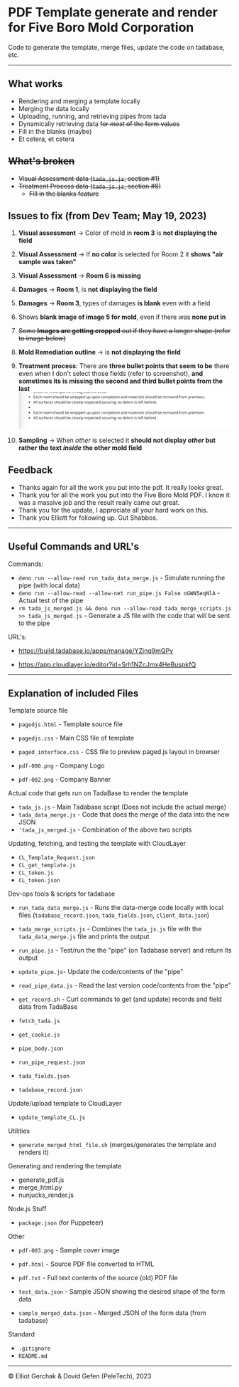 # PDF Template generate and render for Five Boro Mold Corporation

Code to generate the template, merge files, update the code on tadabase, etc.

---

## What works

- Rendering and merging a template locally
- Merging the data locally
- Uploading, running, and retrieving pipes from tada
- Dynamically retrieving data ~~for _most_ of the form values~~
- Fill in the blanks (maybe)
- Et cetera, et cetera

## ~~What's broken~~

- ~~Visual Assessment data (`tada_js.js`, section #1)~~
- ~~Treatment Process data (`tada_js.js`, section #8)~~
  - ~~Fill in the blanks feature~~

## Issues to fix (from Dev Team; May 19, 2023)

1. **Visual assessment** → Color of mold in **room 3** is **not displaying the field**
2. **Visual Assessment** → If **no color** is selected for Room 2 it **shows "air sample was taken"**
3. **Visual Assessment** → **Room 6 is missing**
4. **Damages** → **Room 1**, is **not displaying the field**
5. **Damages** → **Room 3**, types of damages **is blank** even with a field
6. Shows **blank image of image 5 for mold**, even if there was **none put in**
7. ~~Some **Images are getting cropped** out if they have a longer shape (refer to image below)~~
8. **Mold Remediation outline** → is **not displaying the field**
9. **Treatment process**: There are **three bullet points that seem to be** there even when I don't select those fields (refer to screenshot), **and sometimes its is missing the second and third bullet points from the last**
![Screenshot of Bullets Issue](bullets_screenshot.png)

10. **Sampling** → When _other_ is selected it **should not display _other_ but rather the text _inside_ the other mold field**

## Feedback

- Thanks again for all the work you put into the pdf. It really looks great.
- Thank you for all the work you put into the Five Boro Mold PDF. I know it was a massive job and the result really came out great.
- Thank you for the update, I appreciate all your hard work on this.
- Thank you Elliott for following up. Gut Shabbos.

---

## Useful Commands and URL's

Commands:

- `deno run --allow-read run_tada_data_merge.js` - Simulate running the pipe (with local data)
- `deno run --allow-read --allow-net run_pipe.js False oGWN5eqNlA` - Actual test of the pipe
- `rm tada_js_merged.js && deno run --allow-read tada_merge_scripts.js >> tada_js_merged.js` - Generate a JS file with the code that will be sent to the pipe

URL's:

- <https://build.tadabase.io/apps/manage/YZjnq9mQPv>

- <https://app.cloudlayer.io/editor?id=Srh1NZcJmx4HeBuspkfQ>

---

## Explanation of included Files

Template source file

- `pagedjs.html` - Template source file
- `pagedjs.css` - Main CSS file of template

- `paged_interface.css` - CSS file to preview paged.js layout in browser

- `pdf-000.png` - Company Logo
- `pdf-002.png` - Company Banner

Actual code that gets run on TadaBase to render the template

- `tada_js.js` - Main Tadabase script (Does not include the actual merge)
- `tada_data_merge.js` - Code that does the merge of the data into the new JSON
- `'tada_js_merged.js` - Combination of the above two scripts

Updating, fetching, and testing the template with CloudLayer

- `CL_Template_Request.json`
- `CL_get_template.js`
- `CL_token.js`
- `CL_token.json`

Dev-ops tools & scripts for tadabase

- `run_tada_data_merge.js` - Runs the data-merge code locally with local files
(`tadabase_record.json`, `tada_fields.json`, `client_data.json`)
- `tada_merge_scripts.js` - Combines the `tada_js.js` file with the `tada_data_merge.js` file and prints the output

- `run_pipe.js` - Test/run the the "pipe" (on Tadabase server) and return its output
- `update_pipe.js`- Update the code/contents of the "pipe"
- `read_pipe_data.js` - Read the last version code/contents from the "pipe"
- `get_record.sh` - Curl commands to get (and update) records and field data from TadaBase

- `fetch_tada.js`
- `get_cookie.js`

- `pipe_body.json`
- `run_pipe_request.json`

- `tada_fields.json`
- `tadabase_record.json`

Update/upload template to CloudLayer

- `update_template_CL.js`

Utilities

- `generate_merged_html_file.sh` (merges/generates the template and renders it)

Generating and rendering the template

- generate_pdf.js
- merge_html.py
- nunjucks_render.js

Node.js Stuff

- `package.json` (for Puppeteer)

Other

- `pdf-003.png` - Sample cover image
- `pdf.html` - Source PDF file converted to HTML
- `pdf.txt` - Full text contents of the source (old) PDF file

- `test_data.json` - Sample JSON showing the desired shape of the form data
- `sample_merged_data.json` - Merged JSON of the form data (from tadabase)

Standard

- `.gitignore`
- `README.md`

---

© Elliot Gerchak & Dovid Gefen (PeleTech), 2023
